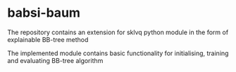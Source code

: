# babsi-baum
The repository contains an extension for sklvq python module in the form of explainable BB-tree method

The implemented module contains basic functionality for initialising, training and evaluating BB-tree algorithm
